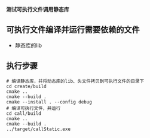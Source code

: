 **测试可执行文件调用静态库**

## 可执行文件编译并运行需要依赖的文件
- 静态库的lib

## 执行步骤
```shell
# 编译静态库，并将动态库的lib、头文件拷贝到可执行文件的目录下
cd create/build
cmake ..
cmake --build .
cmake --install . --config debug
# 编译可执行文件，并运行
cd call/build
cmake ..
cmake --build .
../target/callStatic.exe
```